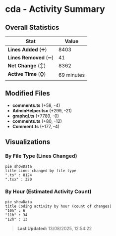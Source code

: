 # cda - Activity Summary 

## Overall Statistics

| Stat                   | Value                                                             |
| ---------------------- | ----------------------------------------------------------------- |
| **Lines Added** (➕)   | 8403                                          |
| **Lines Removed** (➖) | 41                                        |
| **Net Change** (↕)    | 8362                |
| **Active Time** (⌚)   | 69 minutes |


## Modified Files
- **comments.ts** (+58, -4)
- **AdminHelper.tsx** (+299, -21)
- **graphql.ts** (+7789, -0)
- **comments.ts** (+80, -12)
- **Comment.ts** (+177, -4)

## Visualizations

### By File Type (Lines Changed)

```mermaid
pie showData
title Lines changed by file type
".ts" : 8124
".tsx" : 320
```

### By Hour (Estimated Activity Count)

```mermaid
pie showData
title Coding activity by hour (count of changes)
"10h" : 6
"11h" : 34
"12h" : 13
```


> **Last Updated:** 13/08/2025, 12:54:22